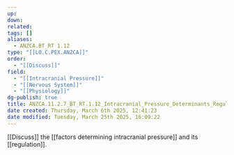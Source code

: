```yaml
---
up: 
down: 
related: 
tags: []
aliases:
  - ANZCA.BT_RT 1.12
type: "[[LO.C.PEX.ANZCA]]"
order:
  - "[[Discuss]]"
field:
  - "[[Intracranial Pressure]]"
  - "[[Nervous System]]"
  - "[[Physiology]]"
dg-publish: true
title: ANZCA.11.2.7_BT_RT.1.12_Intracranial_Pressure_Determinants_Regulation
date created: Thursday, March 6th 2025, 12:41:23
date modified: Tuesday, March 25th 2025, 16:09:22
---
```


[[Discuss]] the [[factors determining intracranial pressure]] and its [[regulation]].
